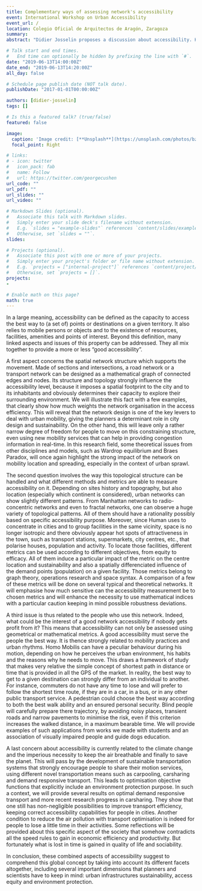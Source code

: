 ```yaml
---
title: Complementary ways of assessing network's accessibility
event: International Workshop on Urban Accessibility
event_url: /
location: Colegio Oficial de Arquitectos de Aragón, Zaragoza
summary:
abstract: "Didier Josselin proposes a discussion about accessibility. He suggests different complementary ways to study it: analyses of spatial network structures, construction of methods and metrics to measure accessibility, integration of people characteristics and way of life, development of new optimised shared transport services."

# Talk start and end times.
#   End time can optionally be hidden by prefixing the line with `#`.
date: "2019-06-13T14:00:00Z"
date_end: "2019-06-13T14:20:00Z"
all_day: false

# Schedule page publish date (NOT talk date).
publishDate: "2017-01-01T00:00:00Z"

authors: [didier-josselin]
tags: []

# Is this a featured talk? (true/false)
featured: false

image:
  caption: 'Image credit: [**Unsplash**](https://unsplash.com/photos/bzdhc5b3Bxs)'
  focal_point: Right

# links:
# - icon: twitter
#   icon_pack: fab
#   name: Follow
#   url: https://twitter.com/georgecushen
url_code: ""
url_pdf: ""
url_slides: ""
url_video: ""

# Markdown Slides (optional).
#   Associate this talk with Markdown slides.
#   Simply enter your slide deck's filename without extension.
#   E.g. `slides = "example-slides"` references `content/slides/example-slides.md`.
#   Otherwise, set `slides = ""`.
slides:

# Projects (optional).
#   Associate this post with one or more of your projects.
#   Simply enter your project's folder or file name without extension.
#   E.g. `projects = ["internal-project"]` references `content/project/deep-learning/index.md`.
#   Otherwise, set `projects = []`.
projects:
-

# Enable math on this page?
math: true
---
```

In a large meaning, accessibility can be defined as the capacity to access the best way to (a set of) points or destinations on a given territory. It also relies to mobile persons or objects and to the existence of resources, facilities, amenities and points of interest. Beyond this definition, many linked aspects and issues of this property can be addressed. They all mix together to provide a more or less “good accessibility”.

A first aspect concerns the spatial network structure which supports the movement. Made of sections and intersections, a road network or a transport network can be designed as a mathematical graph of connected edges and nodes. Its structure and topology strongly influence the accessibility level, because it imposes a spatial footprint to the city and to its inhabitants and obviously determines their capacity to explore their surrounding environment. We will illustrate this fact with a few examples, that clearly show how much weights the network organisation in the access efficiency. This will reveal that the network design is one of the key levers to deal with urban mobility, giving the planners a determinant role in city design and sustainability. On the other hand, this will leave only a rather narrow degree of freedom for people to move on this constraining structure, even using new mobility services that can help in providing congestion information in real-time. In this research field, some theoretical issues from other disciplines and models, such as Wardrop equilibrium and Braes Paradox, will once again highlight the strong impact of the network on mobility location and spreading, especially in the context of urban sprawl.

The second question involves the way this topological structure can be handled and what different methods and metrics are able to measure accessibility on it. Depending on sites history and topography, but also location (especially which continent is considered), urban networks can show slightly different patterns. From Manhattan networks to radio-concentric networks and even to fractal networks, one can observe a huge variety of topological patterns. All of them should have a rationality possibly based on specific accessibility purpose. Moreover, since Human uses to concentrate in cities and to group facilities in the same vicinity, space is no longer isotropic and there obviously appear hot spots of attractiveness in the town, such as transport stations, supermarkets, city centres, etc., that polarise houses, population and activity. To locate those facilities, different metrics can be used according to different objectives, from equity to efficacy. All of them induce a particular impact of the metric on the centre location and sustainability and also a spatially differenciated influence of the demand points (population) on a given facility. Those metrics belong to graph theory, operations research and space syntax. A comparison of a few of these metrics will be done on several typical and theoretical networks. It will emphasise how much sensitive can the accessibility measurement be to chosen metrics and will enhance the necessity to use mathematical indices with a particular caution keeping in mind possible robustness deviations.

A third issue is thus related to the people who use this network. Indeed, what could be the interest of a good network accessibility if nobody gets profit from it? This means that accessibility can not only be assessed using geometrical or mathematical metrics. A good accessibility must serve the people the best way. It is thence strongly related to mobility practices and urban rhythms. Homo Mobilis can have a peculiar behaviour during his motion, depending on how he perceives the urban environment, his habits and the reasons why he needs to move. This draws a framework of study that makes very relative the simple concept of shortest path in distance or time that is provided in all the GPS of the market. In reality, the best way to get to a given destination can strongly differ from an individual to another. For instance, commuters do not have any time to lose and will prefer to follow the shortest time route, if they are in a car, in a bus, or in any other public transport service. A pedestrian could choose the best way according to both the best walk ability and an ensured personal security. Blind people will carefully prepare there trajectory, by avoiding noisy places, transient roads and narrow pavements to minimise the risk, even if this criterion increases the walked distance, in a maximum bearable time. We will provide examples of such applications from works we made with students and an association of visually impaired people and guide dogs education.

A last concern about accessibility is currently related to the climate change and the imperious necessity to keep the air breathable and finally to save the planet. This will pass by the development of sustainable transportation systems that strongly encourage people to share their motion services, using different novel transportation means such as carpooling, carsharing and demand responsive transport. This leads to optimisation objective functions that explicitly include an environment protection purpose. In such a context, we will provide several results on optimal demand responsive transport and more recent research progress in carsharing. They show that one still has non-negligible possibilities to improve transport efficiency, keeping correct accessibility capabilities for people in cities. Another condition to reduce the air pollution with transport optimisation is indeed for people to lose a little time in their activities. Some reflections will be provided about this specific aspect of the society that somehow contradicts all the speed rules to gain in economic efficiency and productivity. But fortunately what is lost in time is gained in quality of life and sociability.

In conclusion, these combined aspects of accessibility suggest to comprehend this global concept by taking into account its different facets altogether, including several important dimensions that planners and scientists have to keep in mind: urban infrastructures sustainability, access equity and environment protection.
